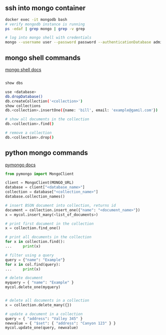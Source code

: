 ## ssh into mongo container

```sh
docker exec -it mongodb bash
# verify mongodb instance is running
ps -edaf | grep mongo | grep -v grep

# log into mongo shell with credentials
mongo --username user --password password --authenticationDatabase admin
```

## mongo shell commands

[mongo shell docs](https://docs.mongodb.com/manual/reference/mongo-shell/)

```sh

show dbs

use <database>
db.dropDatabase()
db.createCollection('<collection>')
show collections
db.<collection>.insertOne({name: 'bill', email: 'example@gamil.com'})

# show all documents in the collection
db.<collection>.find()

# remove a collection
db.<collection>.drop()
```

## python mongo commands

[pymongo docs](https://pymongo.readthedocs.io/en/stable/index.html)

```python
from pymongo import MongoClient

client = MongoClient(MONGO_URL)
database = client["<database_name>"]
collection = database["<collection_name>"]
database.collection_names()

# insert BSON document into collection, returns id
document = collection.insert_one({"name": "<document_name>"})
x = mycol.insert_many(<list_of_documents>)

# print first document in the collection
x = collection.find_one()

# print all documents in the collection
for x in collection.find():
...     print(x)

# filter using a query
query = {"name": "Example"}
for x in col.find(query):
...     print(x)

# delete document
myquery = { "name": "Example" }
mycol.delete_one(myquery)


# delete all documents in a collection
x = collection.delete_many({})

# update a document in a collection
query = { "address": "Valley 345" }
newvalue = { "$set": { "address": "Canyon 123" } }
mycol.update_one(query, newvalue)
```
